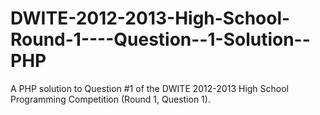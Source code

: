 DWITE-2012-2013-High-School-Round-1----Question--1-Solution--PHP
================================================================

A PHP solution to Question #1 of the DWITE 2012-2013 High School Programming Competition (Round 1, Question 1).